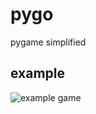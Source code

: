 # pygo
pygame simplified

## example

![example game](https://media.giphy.com/media/Bof9x6eBTKzLQSQOHP/giphy-downsized-large.gif)
